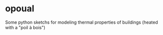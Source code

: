 opoual
======

Some python sketchs for modeling thermal properties of buildings (heated with a "poil à bois")
